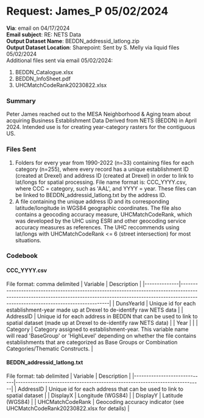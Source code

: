 # Request: James_P 05/02/2024
**Via**: email on 04/17/2024 \
**Email subject**: RE: NETS Data \
**Output Dataset Name**: BEDDN_addressid_latlong.zip\
**Output Dataset Location**: Sharepoint: Sent by S. Melly via liquid files 05/02/2024 \
Additional files sent via email 05/02/2024: 
1. BEDDN_Catalogue.xlsx
2. BEDDN_InfoSheet.pdf
3. UHCMatchCodeRank20230822.xlsx


### Summary
Peter James reached out to the MESA Neighborhood & Aging team about acquiring Business Establishment Data Derived from NETS (BEDDN) in April 2024. Intended use is for creating year-category rasters for the contiguous US.

### Files Sent
1. Folders for every year from 1990-2022 (n=33) containing files for each category (n=255), where every record has a unique establishment ID (created at Drexel) and address ID (created at Drexel) in order to link to lat/longs for spatial processing. File name format is: CCC_YYYY.csv, where CCC = category, such as 'AAL', and YYYY = year. These files can be linked to BEDDN_addressid_latlong.txt by the address ID.
2. A file containing the unique address ID and its corresponding latitude/longitude in WGS84 geographic coordinates. The file also contains a geocoding accuracy measure, UHCMatchCodeRank, which was developed by the UHC using ESRI and other geocoding service accuracy measures as references. The UHC reccommends using lat/longs with UHCMatchCodeRank <= 6 (street intersection) for most situations.

### Codebook
#### CCC_YYYY.csv
File format: comma delimited
| Variable     | Description                                                |
|--------------|-------------------------------------------------------------------------------------------------------------------------------------------------------------------------------------------------------------|
| DunsYearId   | Unique id for each establishment-year made up at Drexel to de-identify raw NETS data                                                                                                                                |
| AddressID    | Unique id for each address in BEDDN that can be used to link to spatial dataset (made up at Drexel to de-identify raw NETS data)                                                                                                                              |
| Year         |                                                                                                                                                                                                             |
| Category     | Category assigned to establishment-year. This variable name will read 'BaseGroup' or 'HighLevel' depending on whether the file contains establishments that are categorized as Base Groups or Combination Categories/Thematic Constructs.            |

#### BEDDN_addressid_latlong.txt
File format: tab delimited
| Variable                    | Description                                                                |
|-----------------------------|----------------------------------------------------------------------------|
| AddressID                   | Unique id for each address that can be used to link to spatial dataset |
| DisplayX                    | Longitude (WGS84)                                                          |
| DisplayY                    | Latitude (WGS84)                                                           |
| UHCMatchCodeRank            | Geocoding accuracy indicator (see UHCMatchCodeRank20230822.xlsx for details)                                       |
